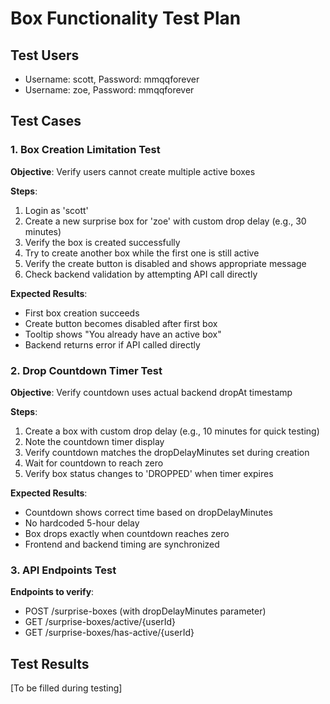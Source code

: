 # Box Functionality Test Plan

## Test Users
- Username: scott, Password: mmqqforever
- Username: zoe, Password: mmqqforever

## Test Cases

### 1. Box Creation Limitation Test
**Objective**: Verify users cannot create multiple active boxes

**Steps**:
1. Login as 'scott'
2. Create a new surprise box for 'zoe' with custom drop delay (e.g., 30 minutes)
3. Verify the box is created successfully
4. Try to create another box while the first one is still active
5. Verify the create button is disabled and shows appropriate message
6. Check backend validation by attempting API call directly

**Expected Results**:
- First box creation succeeds
- Create button becomes disabled after first box
- Tooltip shows "You already have an active box"
- Backend returns error if API called directly

### 2. Drop Countdown Timer Test
**Objective**: Verify countdown uses actual backend dropAt timestamp

**Steps**:
1. Create a box with custom drop delay (e.g., 10 minutes for quick testing)
2. Note the countdown timer display
3. Verify countdown matches the dropDelayMinutes set during creation
4. Wait for countdown to reach zero
5. Verify box status changes to 'DROPPED' when timer expires

**Expected Results**:
- Countdown shows correct time based on dropDelayMinutes
- No hardcoded 5-hour delay
- Box drops exactly when countdown reaches zero
- Frontend and backend timing are synchronized

### 3. API Endpoints Test
**Endpoints to verify**:
- POST /surprise-boxes (with dropDelayMinutes parameter)
- GET /surprise-boxes/active/{userId}
- GET /surprise-boxes/has-active/{userId}

## Test Results
[To be filled during testing]